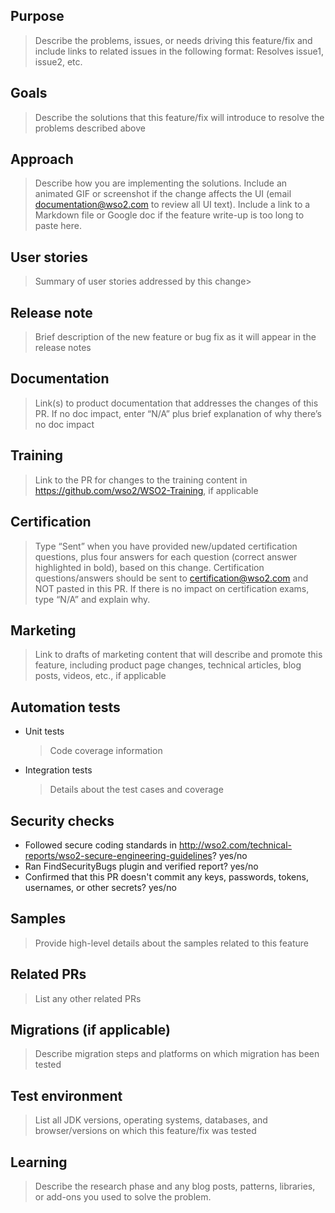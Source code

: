 ## Purpose
> Describe the problems, issues, or needs driving this feature/fix and include links to related issues in the following format: Resolves issue1, issue2, etc.

## Goals
> Describe the solutions that this feature/fix will introduce to resolve the problems described above

## Approach
> Describe how you are implementing the solutions. Include an animated GIF or screenshot if the change affects the UI (email documentation@wso2.com to review all UI text). Include a link to a Markdown file or Google doc if the feature write-up is too long to paste here.

## User stories
> Summary of user stories addressed by this change>

## Release note
> Brief description of the new feature or bug fix as it will appear in the release notes

## Documentation
> Link(s) to product documentation that addresses the changes of this PR. If no doc impact, enter “N/A” plus brief explanation of why there’s no doc impact

## Training
> Link to the PR for changes to the training content in https://github.com/wso2/WSO2-Training, if applicable

## Certification
> Type “Sent” when you have provided new/updated certification questions, plus four answers for each question (correct answer highlighted in bold), based on this change. Certification questions/answers should be sent to certification@wso2.com and NOT pasted in this PR. If there is no impact on certification exams, type “N/A” and explain why.

## Marketing
> Link to drafts of marketing content that will describe and promote this feature, including product page changes, technical articles, blog posts, videos, etc., if applicable

## Automation tests
 - Unit tests 
   > Code coverage information
 - Integration tests
   > Details about the test cases and coverage

## Security checks
 - Followed secure coding standards in http://wso2.com/technical-reports/wso2-secure-engineering-guidelines? yes/no
 - Ran FindSecurityBugs plugin and verified report? yes/no
 - Confirmed that this PR doesn't commit any keys, passwords, tokens, usernames, or other secrets? yes/no

## Samples
> Provide high-level details about the samples related to this feature

## Related PRs
> List any other related PRs

## Migrations (if applicable)
> Describe migration steps and platforms on which migration has been tested

## Test environment
> List all JDK versions, operating systems, databases, and browser/versions on which this feature/fix was tested

## Learning
> Describe the research phase and any blog posts, patterns, libraries, or add-ons you used to solve the problem.
